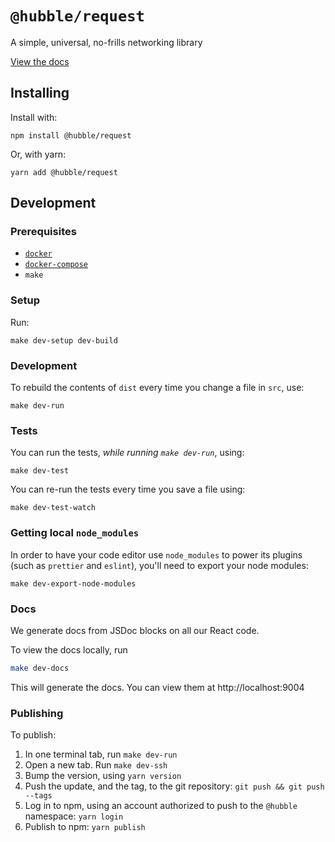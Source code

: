 # `@hubble/request`

A simple, universal, no-frills networking library

[View the docs](https://hubblehq.github.io/request)

## Installing

Install with:

```shell
npm install @hubble/request
```

Or, with yarn:

```shell
yarn add @hubble/request
```

## Development

### Prerequisites

- [`docker`](https://www.docker.com/)
- [`docker-compose`](https://docs.docker.com/compose/)
- `make`

### Setup

Run:

```shell
make dev-setup dev-build
```

### Development

To rebuild the contents of `dist` every time you change a file in `src`, use:

```shell
make dev-run
```

### Tests

You can run the tests, _while running `make dev-run`_, using:

```shell
make dev-test
```

You can re-run the tests every time you save a file using:

```shell
make dev-test-watch
```

### Getting local `node_modules`

In order to have your code editor use `node_modules` to power its plugins (such as `prettier` and `eslint`), you'll need to export your node modules:

```shell
make dev-export-node-modules
```

### Docs

We generate docs from JSDoc blocks on all our React code.

To view the docs locally, run

```sh
make dev-docs
```

This will generate the docs. You can view them at http://localhost:9004

### Publishing

To publish:

1. In one terminal tab, run `make dev-run`
2. Open a new tab. Run `make dev-ssh`
3. Bump the version, using `yarn version`
4. Push the update, and the tag, to the git repository: `git push && git push --tags`
5. Log in to npm, using an account authorized to push to the `@hubble` namespace: `yarn login`
5. Publish to npm: `yarn publish`
